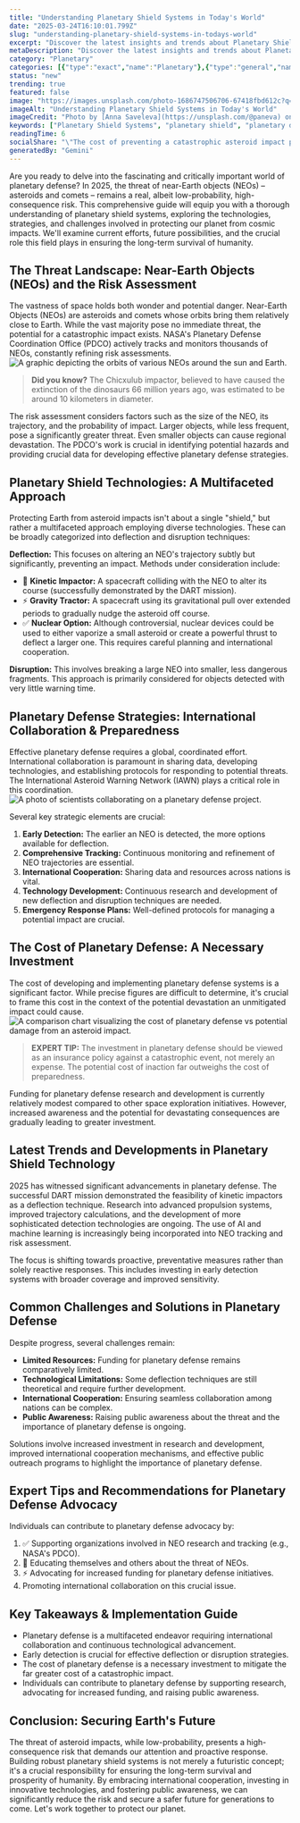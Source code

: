 ```yaml
---
title: "Understanding Planetary Shield Systems in Today's World"
date: "2025-03-24T16:10:01.799Z"
slug: "understanding-planetary-shield-systems-in-todays-world"
excerpt: "Discover the latest insights and trends about Planetary Shield Systems. This comprehensive guide covers everything you need to know about Planetary Shield Systems in 2025."
metaDescription: "Discover the latest insights and trends about Planetary Shield Systems. This comprehensive guide covers everything you need to know about Planetary Shield ..."
category: "Planetary"
categories: [{"type":"exact","name":"Planetary"},{"type":"general","name":"Space Defense"},{"type":"medium","name":"Energy Physics"},{"type":"specific","name":"Kinetic Impactors"},{"type":"niche","name":"Hypervelocity Projectile Deflection"}]
status: "new"
trending: true
featured: false
image: "https://images.unsplash.com/photo-1686747506706-67418fbd612c?q=85&w=1200&fit=max&fm=webp&auto=compress"
imageAlt: "Understanding Planetary Shield Systems in Today's World"
imageCredit: "Photo by [Anna Saveleva](https://unsplash.com/@paneva) on Unsplash"
keywords: ["Planetary Shield Systems", "planetary shield", "planetary defense systems", "asteroid deflection", "planetary protection", "space shield technology", "how to protect earth from asteroids", "cost of planetary defense", "planetary shield system companies", "best planetary defense strategies"]
readingTime: 6
socialShare: "\"The cost of preventing a catastrophic asteroid impact pales in comparison to the unimaginable consequences of inaction.  Investing in planetary defense isn't just about science; it's about safeguarding humanity's future.\""
generatedBy: "Gemini"
---
```




Are you ready to delve into the fascinating and critically important world of planetary defense?  In 2025, the threat of near-Earth objects (NEOs) – asteroids and comets – remains a real, albeit low-probability, high-consequence risk.  This comprehensive guide will equip you with a thorough understanding of planetary shield systems, exploring the technologies, strategies, and challenges involved in protecting our planet from cosmic impacts.  We'll examine current efforts, future possibilities, and the crucial role this field plays in ensuring the long-term survival of humanity.

## The Threat Landscape: Near-Earth Objects (NEOs) and the Risk Assessment

The vastness of space holds both wonder and potential danger.  Near-Earth Objects (NEOs) are asteroids and comets whose orbits bring them relatively close to Earth. While the vast majority pose no immediate threat, the potential for a catastrophic impact exists.  NASA's Planetary Defense Coordination Office (PDCO) actively tracks and monitors thousands of NEOs, constantly refining risk assessments. ![A graphic depicting the orbits of various NEOs around the sun and Earth.](https://images.unsplash.com/photo-1663490791955-66ffa2941a3c?q=85&w=1200&fit=max&fm=webp&auto=compress)

> **Did you know?**  The Chicxulub impactor, believed to have caused the extinction of the dinosaurs 66 million years ago, was estimated to be around 10 kilometers in diameter.

The risk assessment considers factors such as the size of the NEO, its trajectory, and the probability of impact.  Larger objects, while less frequent, pose a significantly greater threat.  Even smaller objects can cause regional devastation. The PDCO's work is crucial in identifying potential hazards and providing crucial data for developing effective planetary defense strategies.

## Planetary Shield Technologies: A Multifaceted Approach

Protecting Earth from asteroid impacts isn't about a single "shield," but rather a multifaceted approach employing diverse technologies.  These can be broadly categorized into deflection and disruption techniques:

**Deflection:** This focuses on altering an NEO's trajectory subtly but significantly, preventing an impact.  Methods under consideration include:

* 🔑 **Kinetic Impactor:**  A spacecraft colliding with the NEO to alter its course (successfully demonstrated by the DART mission).
* ⚡ **Gravity Tractor:** A spacecraft using its gravitational pull over extended periods to gradually nudge the asteroid off course.
* ✅ **Nuclear Option:** Although controversial, nuclear devices could be used to either vaporize a small asteroid or create a powerful thrust to deflect a larger one.  This requires careful planning and international cooperation.

**Disruption:** This involves breaking a large NEO into smaller, less dangerous fragments.  This approach is primarily considered for objects detected with very little warning time.

##  Planetary Defense Strategies: International Collaboration & Preparedness

Effective planetary defense requires a global, coordinated effort.  International collaboration is paramount in sharing data, developing technologies, and establishing protocols for responding to potential threats.  The International Asteroid Warning Network (IAWN) plays a critical role in this coordination.  ![A photo of scientists collaborating on a planetary defense project.](https://images.unsplash.com/photo-1686747506706-67418fbd612c?q=85&w=1200&fit=max&fm=webp&auto=compress)

Several key strategic elements are crucial:

1. **Early Detection:** The earlier an NEO is detected, the more options available for deflection.
2. **Comprehensive Tracking:**  Continuous monitoring and refinement of NEO trajectories are essential.
3. **International Cooperation:** Sharing data and resources across nations is vital.
4. **Technology Development:**  Continuous research and development of new deflection and disruption techniques are needed.
5. **Emergency Response Plans:**  Well-defined protocols for managing a potential impact are crucial.

## The Cost of Planetary Defense: A Necessary Investment

The cost of developing and implementing planetary defense systems is a significant factor.  While precise figures are difficult to determine, it's crucial to frame this cost in the context of the potential devastation an unmitigated impact could cause.  ![A comparison chart visualizing the cost of planetary defense vs potential damage from an asteroid impact.](https://images.unsplash.com/photo-1699972292298-1d4a046c2158?q=85&w=1200&fit=max&fm=webp&auto=compress)

> **EXPERT TIP:**  The investment in planetary defense should be viewed as an insurance policy against a catastrophic event, not merely an expense.  The potential cost of inaction far outweighs the cost of preparedness.

Funding for planetary defense research and development is currently relatively modest compared to other space exploration initiatives.  However, increased awareness and the potential for devastating consequences are gradually leading to greater investment.

## Latest Trends and Developments in Planetary Shield Technology

2025 has witnessed significant advancements in planetary defense. The successful DART mission demonstrated the feasibility of kinetic impactors as a deflection technique.  Research into advanced propulsion systems, improved trajectory calculations, and the development of more sophisticated detection technologies are ongoing.  The use of AI and machine learning is increasingly being incorporated into NEO tracking and risk assessment.

The focus is shifting towards proactive, preventative measures rather than solely reactive responses.  This includes investing in early detection systems with broader coverage and improved sensitivity.

## Common Challenges and Solutions in Planetary Defense

Despite progress, several challenges remain:

* **Limited Resources:**  Funding for planetary defense remains comparatively limited.
* **Technological Limitations:**  Some deflection techniques are still theoretical and require further development.
* **International Cooperation:**  Ensuring seamless collaboration among nations can be complex.
* **Public Awareness:**  Raising public awareness about the threat and the importance of planetary defense is ongoing.

Solutions involve increased investment in research and development, improved international cooperation mechanisms, and effective public outreach programs to highlight the importance of planetary defense.

## Expert Tips and Recommendations for Planetary Defense Advocacy

Individuals can contribute to planetary defense advocacy by:

1. ✅ Supporting organizations involved in NEO research and tracking (e.g., NASA's PDCO).
2. 🔑 Educating themselves and others about the threat of NEOs.
3. ⚡ Advocating for increased funding for planetary defense initiatives.
4.  Promoting international collaboration on this crucial issue.

## Key Takeaways & Implementation Guide

* Planetary defense is a multifaceted endeavor requiring international collaboration and continuous technological advancement.
* Early detection is crucial for effective deflection or disruption strategies.
*  The cost of planetary defense is a necessary investment to mitigate the far greater cost of a catastrophic impact.
*  Individuals can contribute to planetary defense by supporting research, advocating for increased funding, and raising public awareness.

## Conclusion: Securing Earth's Future

The threat of asteroid impacts, while low-probability, presents a high-consequence risk that demands our attention and proactive response.  Building robust planetary shield systems is not merely a futuristic concept; it's a crucial responsibility for ensuring the long-term survival and prosperity of humanity.  By embracing international cooperation, investing in innovative technologies, and fostering public awareness, we can significantly reduce the risk and secure a safer future for generations to come.  Let's work together to protect our planet.

